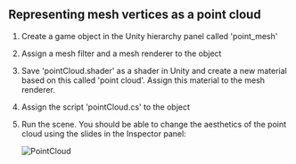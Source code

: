 ## Representing mesh vertices as a point cloud

1. Create a game object in the Unity hierarchy panel called 'point_mesh'
2. Assign a mesh filter and a mesh renderer to the object
3. Save 'pointCloud.shader' as a shader in Unity and create a new material based on this called 'point cloud'. Assign this material to the mesh renderer.
4. Assign the script 'pointCloud.cs' to the object
5. Run the scene. You should be able to change the aesthetics of the point cloud using the slides in the Inspector panel:

   ![PointCloud](../images/point_cloud.png)
